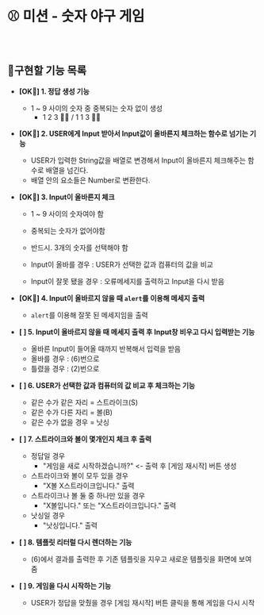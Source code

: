 # ⚾ 미션 - 숫자 야구 게임

<br>

## 📝구현할 기능 목록

- **[OK🤙] 1. 정답 생성 기능**
  - 1 ~ 9 사이의 숫자 중 중복되는 숫자 없이 생성
    - 1 2 3 🙆‍♂️ / 1 1 3 🙅‍♂️

- **[OK🤙] 2. USER에게 Input 받아서 Input값이 올바른지 체크하는 함수로 넘기는 기능**
  - USER가 입력한 String값을 배열로 변경해서 Input이 올바른지 체크해주는 함수로 배열을 넘긴다.
  - 배열 안의 요소들은 Number로 변환한다.
  
- **[OK🤙] 3. Input이 올바른지 체크**
  
  - 1 ~ 9 사이의 숫자여야 함

  - 중복되는 숫자가 없어야함

  - 반드시. 3개의 숫자를 선택해야 함

  - Input이 올바를 경우 : USER가 선택한 값과 컴퓨터의 값을 비교

  - Input이 잘못 됐을 경우 : 오류메세지를 출력하고 Input을 다시 받음

- **[OK🤙] 4. Input이 올바르지 않을 때 ```alert```를 이용해 메세지 출력**

  - ```alert```를 이용해 잘못 된 메세지임을 출력
  
- **[ ] 5. Input이 올바르지 않을 때 메세지 출력 후 Input창 비우고 다시 입력받는 기능**

  - 올바른 Input이 들어올 때까지 반복해서 입력을 받음
  - 올바를 경우 : (6)번으로 
  - 틀렸을 경우 : (2)번으로

- **[ ] 6. USER가 선택한 값과 컴퓨터의 값 비교 후 체크하는 기능**
  - 같은 수가 같은 자리 = 스트라이크(S)
  - 같은 수가 다른 자리 = 볼(B)
  - 같은 수가 없을 경우 = 낫싱

- **[ ] 7. 스트라이크와 볼이 몇개인지 체크 후 출력**
  - 정답일 경우
    - "게임을 새로 시작하겠습니까?" <- 출력 후 [게임 재시작] 버튼 생성
  - 스트라이크와 볼이 모두 있을 경우
    - "X볼 X스트라이크입니다." 출력
  - 스트라이크나 볼 둘 중 하나만 있을 경우
    - "X볼입니다." 또는 "X스트라이크입니다." 출력
  - 낫싱일 경우
    - "낫싱입니다." 출력
- **[ ] 8. 템플릿 리터럴 다시 렌더하는 기능**
  - (6)에서 결과를 출력한 후 기존 템플릿을 지우고 새로운 템플릿을 화면에 보여줌
  
- **[ ] 9. 게임을 다시 시작하는 기능**
  - USER가 정답을 맞췄을 경우 [게임 재시작] 버튼 클릭을 통해 게임을 다시 시작
  
<br>
